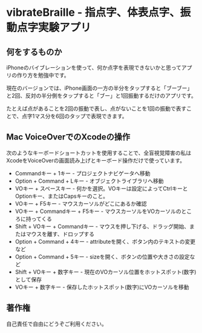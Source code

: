 # vibrateBraille - 指点字、体表点字、振動点字実験アプリ

## 何をするものか

iPhoneのバイブレーションを使って、何か点字を表現できないかと思ってアプリの作り方を勉強中です。

現在のバージョンでは、iPhone画面の一方の半分をタップすると「ブーブー」と2回、反対の半分側をタップすると「ブー」と1回振動するだけのアプリです。

たとえば点があることを2回の振動で表し、点がないことを1回の振動で表すことで、点字1マス分を6回のタップで表現できます。

## Mac VoiceOverでのXcodeの操作

次のようなキーボードショートカットを使用することで、全盲視覚障害の私はXcodeをVoiceOverの画面読み上げとキーボード操作だけで使っています。

* Commandキー + 1キー - プロジェクトナビゲータへ移動
* Option + Command + Lキー - オブジェクトライブラリへ移動
* VOキー + スペースキー - 何かを選択。VOキーは設定によってCtrlキーとOptionキー、またはCapsキーのこと。
* VOキー + F5キー - マウスカーソルがどこにあるか確認
* VOキー + Commandキー + F5キー - マウスカーソルをVOカーソルのところに持ってくる
* Shift + VOキー + Commandキー - マウスを押し下げる、ドラッグ開始、またはマウスを離す、ドロップする
* Option + Command + 4キー -  attributeを開く、ボタン内のテキストの変更など
* Option + Command + 5キー - sizeを開く、ボタンの位置や大きさの設定など
* Shift + VOキー + 数字キー - 現在のVOカーソル位置をホットスポット(数字)として保存
* VOキー + 数字キー - 保存したホットスポット(数字)にVOカーソルを移動

## 著作権

自己責任で自由にどうぞご利用ください。







